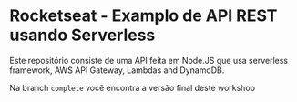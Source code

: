 # Rocketseat - Examplo de API REST usando Serverless

Este repositório consiste de uma API feita em Node.JS que usa serverless framework, AWS API Gateway, Lambdas and DynamoDB.

Na branch `complete` você encontra a versão final deste workshop
